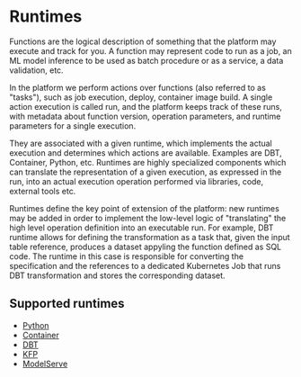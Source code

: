 # Runtimes

Functions are the logical description of something that the platform may execute and track for you. A function may represent code to run as a job, an ML model inference to be used as batch procedure or as a service, a data validation, etc.

In the platform we perform actions over functions (also referred to as "tasks"), such as job execution, deploy, container image build. A single action execution is called run, and the platform keeps track of these runs, with metadata about function version, operation parameters, and runtime parameters for a single execution.

They are associated with a given runtime, which implements the actual execution and determines which actions are available. Examples are DBT, Container, Python, etc. Runtimes are highly specialized components which can translate the representation of a given execution, as expressed in the run, into an actual execution operation performed via libraries, code, external tools etc.

Runtimes define the key point of extension of the platform: new runtimes may be added in order to implement the low-level logic of "translating" the high level operation definition into an executable run. For example, DBT runtime allows for defining the transformation as a task that, given the input table reference, produces a dataset appyling the function defined as SQL code. The runtime in this case is responsible for converting the specification and the references to a dedicated Kubernetes Job that runs DBT transformation and stores the corresponding dataset.

## Supported runtimes

- [Python](python/1-overview.md)
- [Container](container.md)
- [DBT](dbt.md)
- [KFP](kfp.md)
- [ModelServe](modelserve.md)
